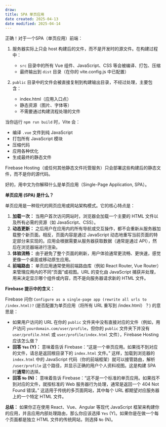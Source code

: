 ```yaml
---
draw:
title: SPA 单页应用
date created: 2025-04-13
date modified: 2025-04-14
---
```


正确！对于一个SPA（单页应用）前端：

1. 服务器实际上只会 host 构建后的文件，而不是开发时的源文件。在构建过程中：
   - `src` 目录中的所有 Vue 组件、JavaScript、CSS 等会被编译、打包、压缩
   - 最终输出到 `dist` 目录（在你的 vite.config.js 中已配置）

2. `public` 目录中的文件会被直接复制到构建输出目录，不经过处理，主要包含：
   - index.html（应用入口点）
   - 静态资源（图片、字体等）
   - 不需要通过构建流程处理的文件

当你运行 `npm run build` 时，Vite 会：

- 编译 `.vue` 文件到纯 JavaScript
- 打包所有 JavaScript 模块
- 压缩代码
- 应用各种优化
- 生成最终的静态文件

Firebase Hosting（或任何其他静态文件托管服务）只会部署这些构建后的静态文件，而不是你的源代码。

好的，用中文为你解释什么是单页应用（Single-Page Application, SPA）。

**单页应用 (SPA) 是什么？**

单页应用是一种现代的网页应用或网站架构模式。它的核心特点是：

1. **加载一次：** 当用户首次访问网站时，浏览器会加载一个主要的 HTML 文件以及所有必需的资源（如 JavaScript、CSS）。
2. **动态更新：** 之后用户在应用内的所有导航或交互操作，都不会重新从服务器加载整个新页面。相反，页面内容是通过 JavaScript 动态地重写当前页面的特定部分来实现的。应用会根据需要从服务器获取数据（通常是通过 API），然后在浏览器端进行渲染。
3. **体验流畅：** 由于避免了整个页面的刷新，用户体验通常更流畅、更快速，感觉更像一个桌面或移动原生应用。
4. **前端路由：** 单页应用通常使用前端路由库（例如 React Router, Vue Router）来管理应用内的不同“页面”或视图。URL 的变化由 JavaScript 捕获并处理，用来决定显示哪个组件或内容，而不是向服务器请求新的 HTML 文件。

**Firebase 提示中的含义：**

Firebase 问你 `Configure as a single-page app (rewrite all urls to /index.html)?` (是否配置为单页应用（将所有 URL 重写到 /index.html）？) 的意思是：

- 如果用户访问的 URL 在你的 `public` 文件夹中没有直接对应的文件（例如，用户访问 `yourdomain.com/user/profile`，但你的 `public` 文件夹下并没有 `user/profile.html` 或 `user/profile/index.html` 文件），Firebase Hosting 应该怎么做？
- **回答 `Yes` (Y)：** 意味着告诉 Firebase：“这是一个单页应用。如果找不到对应的文件，请总是返回根目录下的 `index.html` 文件。” 这样，加载到浏览器的 `index.html` 中的 JavaScript 代码（你的前端框架）就可以接管路由，解析 `/user/profile` 这个路径，并显示正确的用户个人资料视图。这是构建 SPA 时**通常**的选择。
- **回答 `No` (N)：** 意味着告诉 Firebase：“这不是一个标准的单页应用。如果找不到对应的文件，就按标准的 Web 服务器行为处理，通常是返回一个 404 Not Found 错误。” 这适用于传统的多页面网站，其中每个 URL 都期望对应服务器上的一个特定 HTML 文件。

**总结：** 如果你正在使用 React、Vue、Angular 等现代 JavaScript 框架来构建你的应用，并且应用内部处理路由，那么你应该选择 `Yes` (Y)。如果你是在做一个每个页面都是独立 HTML 文件的传统网站，则选择 `No` (N)。
